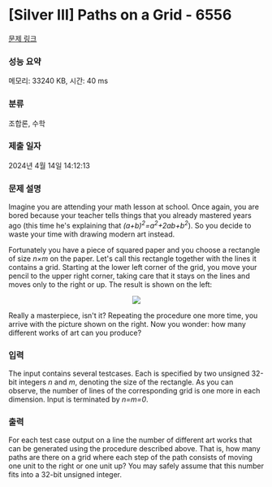 # [Silver III] Paths on a Grid - 6556 

[문제 링크](https://www.acmicpc.net/problem/6556) 

### 성능 요약

메모리: 33240 KB, 시간: 40 ms

### 분류

조합론, 수학

### 제출 일자

2024년 4월 14일 14:12:13

### 문제 설명

<p>Imagine you are attending your math lesson at school. Once again, you are bored because your teacher tells things that you already mastered years ago (this time he's explaining that <em>(a+b)<sup>2</sup>=a<sup>2</sup>+2ab+b<sup>2</sup></em>). So you decide to waste your time with drawing modern art instead.</p>

<p>Fortunately you have a piece of squared paper and you choose a rectangle of size <em>n×m</em> on the paper. Let's call this rectangle together with the lines it contains a grid. Starting at the lower left corner of the grid, you move your pencil to the upper right corner, taking care that it stays on the lines and moves only to the right or up. The result is shown on the left:</p>

<p style="text-align:center"><img src="https://www.acmicpc.net/upload/images2/grid.gif"></p>

<p>Really a masterpiece, isn't it? Repeating the procedure one more time, you arrive with the picture shown on the right. Now you wonder: how many different works of art can you produce?</p>

### 입력 

 <p>The input contains several testcases. Each is specified by two unsigned 32-bit integers <em>n</em> and <em>m</em>, denoting the size of the rectangle. As you can observe, the number of lines of the corresponding grid is one more in each dimension. Input is terminated by <em>n=m=0</em>.</p>

### 출력 

 <p>For each test case output on a line the number of different art works that can be generated using the procedure described above. That is, how many paths are there on a grid where each step of the path consists of moving one unit to the right or one unit up? You may safely assume that this number fits into a 32-bit unsigned integer.</p>

